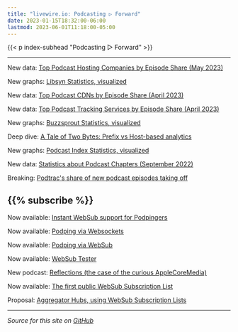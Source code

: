 ```yaml
---
title: "livewire.io: Podcasting ▷ Forward"
date: 2023-01-15T18:32:00-06:00
lastmod: 2023-06-01T11:18:00-05:00
---
```


{{< p index-subhead "Podcasting ▷ Forward" >}}

---

New data: [Top Podcast Hosting Companies by Episode Share (May 2023)](/podcast-hosts-by-episode-share)

New graphs: [Libsyn Statistics, visualized](/libsyn-stats-visualized)

New data: [Top Podcast CDNs by Episode Share (April 2023)](/podcast-cdns-by-episode-share)

New data: [Top Podcast Tracking Services by Episode Share (April 2023)](/podcast-trackers-by-episode-share)

New graphs: [Buzzsprout Statistics, visualized](/buzzsprout-stats-visualized)

Deep dive: [A Tale of Two Bytes: Prefix vs Host-based analytics](/a-tale-of-two-bytes-prefix-vs-host-based-analytics)

New graphs: [Podcast Index Statistics, visualized](/podcast-index-stats-visualized)

New data: [Statistics about Podcast Chapters (September 2022)](/podcast-chapters-stats)

Breaking: [Podtrac's share of new podcast episodes taking off](/podtrac-share-of-new-episodes-taking-off)

{{% subscribe %}}
---

Now available: [Instant WebSub support for Podpingers](/instant-websub-for-podpingers)

Now available: [Podping via Websockets](/podping-via-websockets)

Now available: [Podping via WebSub](/podping-via-websub)

Now available: [WebSub Tester](/websub-tester)

New podcast: [Reflections (the case of the curious AppleCoreMedia)](/new-podcast-reflections)

Now available: [The first public WebSub Subscription List](/first-public-subscription-list)

Proposal: [Aggregator Hubs, using WebSub Subscription Lists](/aggregator-hubs)

---

*Source for this site on [GitHub](https://github.com/skymethod/livewire-web)*
